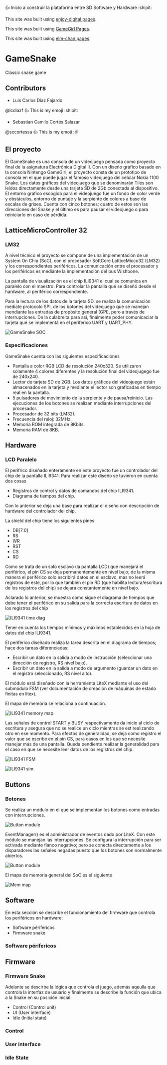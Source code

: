 :+1: Inicio a construir la plataforma entre SD Software y Hardware :shipit:

This site was built using [enjoy-digital pages](https://github.com/enjoy-digital/fpga_101/).

This site was built using [GameGirl Pages](https://github.com/luisajojoa/GameGirl).

This site was built using [elm-chan pages](http://elm-chan.org/docs/mmc/mmc_e.html).

# GameSnake
Classic snake game

## Contributors

- Luis Carlos Díaz Fajardo

@lcdiazf :+1: This is my emoji :shipit:

- Sebastian Camilo Cortés Salazar

@sccortessa :+1: This is my emoji ::v:

## El proyecto
El GameSnake es una consola de un videojuego pensada como proyecto final de la asignatura Electrónica Digital II. Con un diseño gráfico basado en la consola Nintengo GameGirl, el proyecto consta de un prototipo de consola en el que puede jugar el famoso videojuego del celular Nokia 1100 Snake. Los datos gráficos del videojuego que se denominarán Tiles son leídos directamente desde una tarjeta SD de 2Gb conectada al dispositivo. El entorno gráfico escogido para el videojuego fue un fondo de color verde y obstáculos, entorno de puntaje y la serpiente de colores a base de escalas de grises. Cuenta con cinco botones; cuatro de estos son las direcciones del Snake y el último es para pausar el videojuego o para reiniciarlo en caso de pérdida.

## LatticeMicroController 32

### LM32

A nivel técnico el proyecto se compone de una implementación de un System On Chip (SoC), con el procesador SoftCore LatticeMicco32 (LM32) y los correspondientes periféricos. La comunicación entre el procesador y los periféricos es mediante la implementación del bus Wishbone.

La pantalla de visualización es el chip ILI9341 el cual se comunica en paralelo con el maestro. Para controlar la pantalla qué se diseñó desde el hardware, al periférico correspondiente.

Para la lectura de los datos de la tarjeta SD, se realiza la comunicación mediate protocolo SPI, de los botones del videojuego qué se manejan mendiante las entradas de propósito general (GPI), pero a través de interrupciones. De la culabreita para así, finalmente poder comunicaciar la tarjeta qué se implementá en el periférico UART y UART_PHY. 

![GameSnake SOC](docs/MemoryMap/LM32/SOC.png)

### Especificaciones
GameSnake cuenta con las siguientes especificaciones 

* Pantalla a color RGB LCD de resolución 240x320. Se utilizaron solamente 4 colores diferentes y la resolución final del videojugego fue de 240x240.
* Lector de tarjeta SD de 2GB. Los datos gráficos del videojuego están almacenados en la tarjeta y mediante el lector son graficadas en tiempo real en la pantalla.
* 5 pulsadores de movimiento de la serpiente y de pausa/reinicio. Las ejecuciones de los botones se realizan mediante interrupciones del procesador.
* Procesador de 32 bits (LM32).
* Frecuencia del reloj: 32MHz.
* Memoria ROM integrada de 8Kbits.
* Memoria RAM de 8KB.


## Hardware

### LCD Paralelo

El perifrico diseñado enteramente en este proyecto fue un controlador del chip de la pantalla ILI9341. Para realizar este diseño se tuvieron en cuenta dos cosas

* Registros de control y datos de comandos del chip ILI9341.
* Diagrama de tiempos del chip.

Con lo anterior se deja una base para realizar el diseño con descripción de hardware del controlador del chip.

La shield del chip tiene los siguientes pines:
* DB[7:0]
* RS
* WR
* RST
* CS
* RD

Como se trata de un solo esclavo (la pantalla LCD) que manejará el periférico, el pin CS se deja permanentemente en nivel bajo; de la misma manera el periférico solo escribirá datos en el esclavo, mas no leerá registros de este, por lo que también el pin RD (que habilita lectura/escritura de los registros del chip) se dejará constantemente en nivel bajo.

Aclarado lo anterior, se muestra como sigue el diagrama de tiempos que debe tener el periférico en su salida para la correcta escritura de datos en los registros del chip

![ILI9341 time diag](docs/MemoryMap/LM32/ILI9341/Timed_lcd.png)


Tener en cuenta los tiempos mínimos y máximos establecidos en la hoja de datos del chip ILI9341.

El periférico diseñado realiza la tarea descrita en el diagrama de tiempos; hace dos tareas diferenciadas:
* Escribir un dato en la salida a modo de instrucción (seleccionar una dirección de registro, RS nivel bajo).
* Escribir un dato en la salida a modo de argumento (guardar un dato en el registro seleccionado, RS nivel alto).

El módulo está diseñado con la herramienta LiteX mediante el uso del submódulo FSM (ver documentación de creación de máquinas de estado finitas en litex).

El mapa de memoria se relaciona a continuación.

![ILI9341 memory map](docs/MemoryMap/LM32/ILI9341/ILI9341_map.png)

Las señales de control START y BUSY respectivamente da inicio al ciclo de escritura y asegura que no se realice un ciclo mientras se est realizando otro en ese momento. Para efectos de generalidad, se deja como registro el valor que se escribe en el pin CS, para casos en los que se necesite manejar más de una pantalla. Queda pendiente realizar la generalidad para el caso en que se necesite leer datos de los registros del chip.

![ILI9341 FSM ](docs/MemoryMap/LM32/ILI9341/FSM_lcd.png)

![ILI9341 sim ](docs/MemoryMap/LM32/ILI9341/timediag_sim.png)

## Buttons

### Botones

Se realiza un módulo en el que se implementan los botones como entradas con interrupciones.


![Button module ](docs/MemoryMap/LM32/GPIO_intr/button_module.png)

EventManager() es el administrador de eventos dado por LiteX. Con este módulo se manejan las interrupciones.
Se configura la interrupción para ser activada mediante flanco negativo; pero se conecta directamente a los disparadores las señales negadas puesto que los botones son normalmente abiertos.


![Button module ](docs/MemoryMap/LM32/GPIO_intr/GPI_map.png)



El mapa de memoria general del SoC es el siguiente

![Mem map ](docs/MemoryMap/LM32/memory_gen.png.png)


## Software

En esta sección se describe el funcionamiento del firmware que controla los periféricos en hardware:

* Software périfericos
* Firmware snake

### Software périfericos

## Firmware

### Firmware Snake

Adelante se descirbe la lógica que controla el juego, además aqeulla que controla la interfaz de usuario y finalmente se describe la función que ubica a la Snake en su posición inicial.

* Control (Control unit)
* UI (User interface)
* Idle (Initial state)

### Control

### User interface

### Idle State
